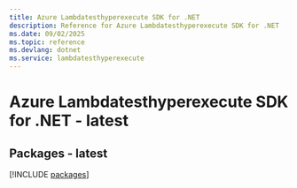 ```yaml
---
title: Azure Lambdatesthyperexecute SDK for .NET
description: Reference for Azure Lambdatesthyperexecute SDK for .NET
ms.date: 09/02/2025
ms.topic: reference
ms.devlang: dotnet
ms.service: lambdatesthyperexecute
---
```

# Azure Lambdatesthyperexecute SDK for .NET - latest
## Packages - latest
[!INCLUDE [packages](lambdatesthyperexecute-index.md)]